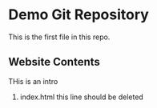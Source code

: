 # Demo Git Repository

This is the first file in this repo.

## Website Contents

THis is an intro 

1. index.html
this line should be deleted
